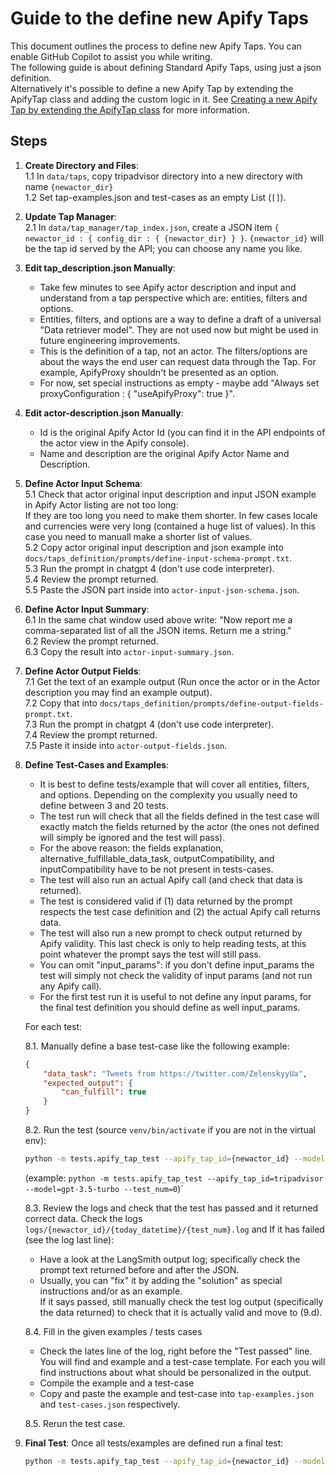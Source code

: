 # Guide to the define new Apify Taps   
   
This document outlines the process to define new Apify Taps. You can enable GitHub Copilot to assist you while writing.   
The following guide is about defining Standard Apify Taps, using just a json definition.   
Alternatively it's possible to define a new Apify Tap by extending the ApifyTap class and adding the custom logic in it. See [Creating a new Apify Tap by extending the ApifyTap class](#creating-a-new-apify-tap-by-extending-the-apifytap-class) for more information.   
   
## Steps   
   
1. **Create Directory and Files**:    
 1.1 In `data/taps`, copy tripadvisor  directory into a new directory with name `{newactor_dir}`   
 1.2 Set tap-examples.json and test-cases as an empty List (`[]`).   
   
2. **Update Tap Manager**:    
 2.1 In `data/tap_manager/tap_index.json`, create a JSON item `{ newactor_id : { config_dir : { {newactor_dir} } }`. `{newactor_id}` will be the tap id served by the API; you can choose any name you like.   
   
3. **Edit tap_description.json Manually**:   
   - Take few minutes to see Apify actor description and input and understand from a tap perspective which are: entities, filters and options.   
   - Entities, filters, and options are a way to define a draft of a universal "Data retriever model". They are not used now but might be used in future engineering improvements.   
   - This is the definition of a tap, not an actor. The filters/options are about the ways the end user can request data through the Tap. For example, ApifyProxy shouldn't be presented as an option.   
   - For now, set special instructions as empty - maybe add "Always set proxyConfiguration : {  \"useApifyProxy\": true    }".   
   
4. **Edit actor-description.json Manually**:   
   - Id is the original Apify Actor Id (you can find it in the API endpoints of the actor view in the Apify console).   
   - Name and description are the original Apify Actor Name and Description.   
   
5. **Define Actor Input Schema**:   
   5.1 Check that actor original input description and input JSON example in Apify Actor listing are not too long:   
      If they are too long you need to make them shorter. In few cases locale and currencies were very long (contained a huge list of values). In this case you need to manuall make a shorter list of values.   
   5.2 Copy actor original input description and json example into `docs/taps_definition/prompts/define-input-schema-prompt.txt`.   
   5.3 Run the prompt in chatgpt 4 (don't use code interpreter).   
   5.4 Review the prompt returned.   
   5.5 Paste the JSON part inside into `actor-input-json-schema.json`.   
   
6. **Define Actor Input Summary**:   
   6.1 In the same chat window used above write: "Now report me a comma-separated list of all the JSON items. Return me a string."   
   6.2 Review the prompt returned.   
   6.3 Copy the result into `actor-input-summary.json`.   
   
7. **Define Actor Output Fields**:   
   7.1 Get the text of an example output (Run once the actor or in the Actor description you may find an example output).   
   7.2 Copy that into `docs/taps_definition/prompts/define-output-fields-prompt.txt`.   
   7.3 Run the prompt in chatgpt 4 (don't use code interpreter).   
   7.4 Review the prompt returned.   
   7.5 Paste it inside into `actor-output-fields.json`.   
   
8. **Define Test-Cases and Examples**:   
   - It is best to define tests/example that will cover all entities, filters, and options. Depending on the complexity you usually need to define between 3 and 20 tests.   
   - The test run will check that all the fields defined in the test case will exactly match the fields returned by the actor (the ones not defined will simply be ignored and the test will pass).   
   - For the above reason: the fields explanation, alternative_fulfillable_data_task, outputCompatibility, and inputCompatibility have to be not present in tests-cases.   
   - The test will also run an actual Apify call (and check that data is returned).   
   - The test is considered valid if (1) data returned by the prompt respects the test case definition and (2) the actual Apify call returns data.   
   - The test will also run a new prompt to check output returned by Apify validity. This last check is only to help reading tests, at this point whatever the prompt says the test will still pass.   
   - You can omit "input_params": if you don't define input_params the test will simply not check the validity of input params (and not run any Apify call).   
   - For the first test run it is useful to not define any input params, for the final test definition you should define as well input_params.   
   
   For each test:   
   
   8.1. Manually define a base test-case like the following example:   
      ```json   
      {   
          "data_task": "Tweets from https://twitter.com/ZelenskyyUa",   
          "expected_output": {   
              "can_fulfill": true   
          }   
      }   
      ```   
   
   8.2. Run the test (source `venv/bin/activate` if you are not in the virtual env):   
      ```bash   
      python -m tests.apify_tap_test --apify_tap_id={newactor_id} --model=gpt-3.5-turbo --test_num={test_num}   
      ```   
      (example: `python -m tests.apify_tap_test --apify_tap_id=tripadvisor --model=gpt-3.5-turbo --test_num=0`)`   

   8.3. Review the logs and check that the test has passed and it returned correct data.
      Check the logs `logs/{newactor_id}/{today_datetime}/{test_num}.log` and If it has failed (see the log last line):   
      - Have a look at the LangSmith output log; specifically check the prompt text returned before and after the JSON.   
      - Usually, you can "fix" it by adding the "solution" as special instructions and/or as an example.   
      If it says passed, still manually check the test log output (specifically the data returned) to check that it is actually valid and move to (9.d).   

   8.4. Fill in the given examples / tests cases
      - Check the lates line of the log, right before the "Test passed" line. You will find and example and a test-case template. For each you will find instructions about what should be personalized in the output.
      - Compile the example and a test-case
      - Copy and paste the example and test-case into `tap-examples.json` and `test-cases.json` respectively.
         
   8.5. Rerun the test case.   
   
9. **Final Test**: Once all tests/examples are defined run a final test:   
    ```bash   
    python -m tests.apify_tap_test --apify_tap_id={newactor_id} --model=gpt-3.5-turbo   
    ```